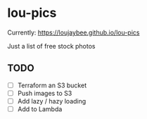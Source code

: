 # lou-pics

Currently: https://loujaybee.github.io/lou-pics

Just a list of free stock photos


## TODO
- [ ] Terraform an S3 bucket
- [ ] Push images to S3
- [ ] Add lazy / hazy loading
- [ ] Add to Lambda
